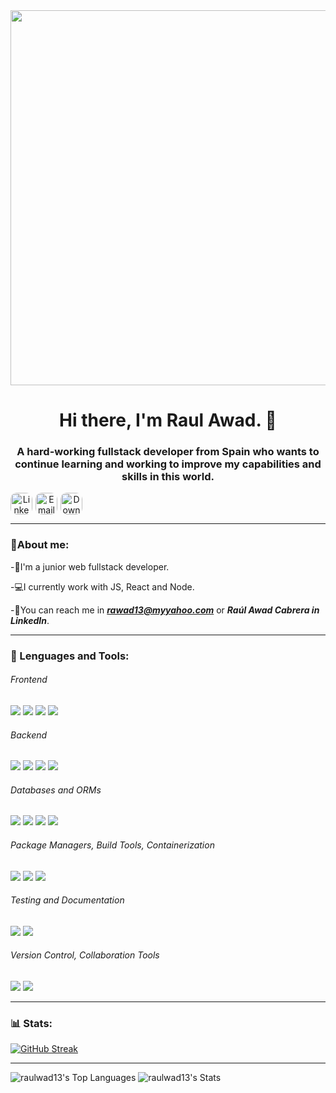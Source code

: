 <div id="header" align="center">
   <img src="https://c4.wallpaperflare.com/wallpaper/714/648/856/super-mario-pixel-art-super-mario-kart-computer-mushroom-hd-wallpaper-preview.jpg" width="600"/>
   <h1 id="name" align="center">Hi there, I'm Raul Awad. 👋</h1>
    <h3 align="center">A hard-working fullstack developer from Spain who wants to continue learning and working to improve my capabilities and skills in this world.</h3>
</div>
<div align="center" style="display:flex; gap:5px">
  <a href="https://www.linkedin.com/in/ra%C3%BAl-awad-cabrera/" target="_blank">
    <img style="border-radius:10px; overflow:hidden" src="https://img.shields.io/static/v1?message=LinkedIn&logo=linkedin&label=&color=0077B5&logoColor=white&labelColor=&style=for-the-badge" height="35" alt="LinkedIn Logo"  />
  </a>
  <a href="mailto:awadraul#@gmail.com" target="_blank">
    <img style="border-radius:10px; overflow:hidden" src="https://img.shields.io/static/v1?message=Gmail&logo=gmail&label=&color=D14836&logoColor=white&labelColor=&style=for-the-badge" height="35" alt="Email Logo"  />
  </a>
  <a href="https://github.com/raulwad13/raulwad13/blob/main/Ra%C3%BAl_Awad_CV.pdf" target="_blank">
    <img style="border-radius:10px; overflow:hidden" src="https://img.shields.io/static/v1?message=CV&logo=readdotcv&label=&color=D14836&logoColor=white&labelColor=&style=for-the-badge" height="35" alt="Download CV" />
</a>
   
</div>

---

### 🦍About me:

-🏅I'm a junior web fullstack developer.

-💻I currently work with JS, React and Node.

-📩You can reach me in ***rawad13@myyahoo.com*** or ***Raúl Awad Cabrera in LinkedIn***.

---

<div align="left">
   <h3>🔨 Lenguages and Tools:</h3>
<div>
  <h6>Frontend</h6>
    <img src="https://img.shields.io/badge/react-%2320232a.svg?style=for-the-badge&logo=react&logoColor=%2361DAFB"/>
    <img src="https://img.shields.io/badge/javascript%20-%23323330.svg?&style=for-the-badge&logo=javascript&logoColor=%23F7DF1E"/> 
    <img src="https://img.shields.io/badge/html5%20-%23E34F26.svg?&style=for-the-badge&logo=html5&logoColor=white"/> 
    <img src="https://img.shields.io/badge/css3%20-%231572B6.svg?&style=for-the-badge&logo=css3&logoColor=white"/>

  <br>
  <h6>Backend</h6>
    <img src="https://img.shields.io/badge/node.js%20-%2343853D.svg?&style=for-the-badge&logo=node.js&logoColor=white"/> 
    <img src="https://img.shields.io/badge/express.js-%23404d59.svg?style=for-the-badge&logo=express&logoColor=%2361DAFB"/>
    <img src="https://img.shields.io/badge/Firebase-039BE5?style=for-the-badge&logo=Firebase&logoColor=white"/>
    <img src="https://img.shields.io/badge/JWT-000000?style=for-the-badge&logo=json-web-tokens&logoColor=white"/>

  <br>
    <!-- Databases -->
  <h6>Databases and ORMs</h6>
    <img src="https://img.shields.io/badge/PostgreSQL-316192?style=for-the-badge&logo=postgresql&logoColor=white"/> 
    <img src="https://img.shields.io/badge/MongoDB-4EA94B?style=for-the-badge&logo=mongodb&logoColor=white"/> 
    <img src="https://img.shields.io/badge/sequelize-323330?style=for-the-badge&logo=sequelize&logoColor=blue"/>
  <img src="https://img.shields.io/badge/Mongoose-880000?style=for-the-badge&logo=mongoose&logoColor=white"/>

  <br>
  <h6>Package Managers, Build Tools, Containerization</h6>
    <img src="https://img.shields.io/badge/NPM-%23CB3837.svg?style=for-the-badge&logo=npm&logoColor=white"/> 
    <img src="https://img.shields.io/badge/vite-%23646CFF.svg?style=for-the-badge&logo=vite&logoColor=white"/> 
    <img src="https://img.shields.io/badge/Docker-2496ED?style=for-the-badge&logo=docker&logoColor=white"/>
  <br>
    <!-- Containerization and Testing -->
  <h6>Testing and Documentation</h6>
    <img src="https://img.shields.io/badge/Jest-C21325?style=for-the-badge&logo=jest&logoColor=white"/>
        <img src="https://img.shields.io/badge/Swagger-85EA2D?style=for-the-badge&logo=swagger&logoColor=white"/>


  <br>
  <h6>Version Control, Collaboration Tools</h6>
    <!-- Version Control -->
    <img src="https://img.shields.io/badge/git%20-%23F05033.svg?&style=for-the-badge&logo=git&logoColor=white"/>
    <!-- Productivity Tools -->
    <img src="https://img.shields.io/badge/Trello-0052CC?style=for-the-badge&logo=trello&logoColor=white"/>
</div>
</div>

---

### 📊 Stats:

[![GitHub Streak](https://github-readme-streak-stats.herokuapp.com?user=raulwad13&theme=dark&hide_border=true)](https://git.io/streak-stats)

---

![raulwad13's Top Languages](https://github-readme-stats.vercel.app/api/top-langs/?username=raulwad13&theme=vue-dark&show_icons=true&hide_border=true&layout=compact)
![raulwad13's Stats](https://github-readme-stats.vercel.app/api?username=raulwad13&theme=vue-dark&show_icons=true&hide_border=true&count_private=true)
